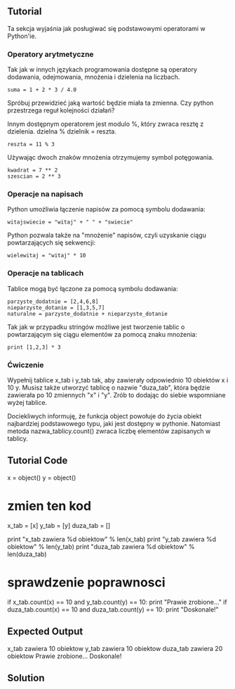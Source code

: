 Tutorial
--------

Ta sekcja wyjaśnia jak posługiwać się podstawowymi operatorami w Python'ie.

### Operatory arytmetyczne       

Tak jak w innych językach programowania dostępne są operatory dodawania, odejmowania, mnożenia i dzielenia na liczbach.<br> 

    suma = 1 + 2 * 3 / 4.0

Spróbuj przewidzieć jaką wartość będzie miała ta zmienna. Czy python przestrzega reguł kolejności działań?

Innym dostępnym operatorem jest modulo %, który zwraca resztę z dzielenia. dzielna % dzielnik = reszta.

    reszta = 11 % 3

Używając dwoch znaków mnożenia otrzymujemy symbol potęgowania.

    kwadrat = 7 ** 2
    szescian = 2 ** 3

### Operacje na napisach

Python umożliwia łączenie napisów za pomocą symbolu dodawania:

    witajswiecie = "witaj" + " " + "swiecie"

Python pozwala także na "mnożenie" napisów, czyli uzyskanie ciągu powtarzających się sekwencji:

    wielewitaj = "witaj" * 10

### Operacje na tablicach

Tablice mogą być łączone za pomocą symbolu dodawania:

    parzyste_dodatnie = [2,4,6,8]
    nieparzyste_dotanie = [1,3,5,7]
    naturalne = parzyste_dodatnie + nieparzyste_dotanie

Tak jak w przypadku stringów możliwe jest tworzenie tablic o powtarzającym się ciągu elementów za pomocą znaku mnożenia:

    print [1,2,3] * 3

### Ćwiczenie

Wypełnij tablice x_tab i y_tab tak, aby zawierały odpowiednio 10 obiektów x i 10 y. Musisz także utworzyć tablicę o nazwie "duza_tab", która będzie zawierała po 10 zmiennych "x" i "y". Zrób to dodając do siebie wspomniane wyżej tablice.

Dociekliwych informuję, że funkcja object powołuje do życia obiekt najbardziej podstawowego typu, jaki jest dostępny w pythonie. Natomiast metoda nazwa_tablicy.count() zwraca liczbę elementów zapisanych w tablicy.

Tutorial Code
-------------

x = object()
y = object()

# zmien ten kod
x_tab = [x]
y_tab = [y]
duza_tab = []

print "x_tab zawiera %d obiektow" % len(x_tab)
print "y_tab zawiera %d obiektow" % len(y_tab)
print "duza_tab zawiera %d obiektow" % len(duza_tab)

# sprawdzenie poprawnosci
if x_tab.count(x) == 10 and y_tab.count(y) == 10:
    print "Prawie zrobione..."
if duza_tab.count(x) == 10 and duza_tab.count(y) == 10:
    print "Doskonale!"

Expected Output
---------------

x_tab zawiera 10 obiektow
y_tab zawiera 10 obiektow
duza_tab zawiera 20 obiektow
Prawie zrobione...
Doskonale!

Solution
--------